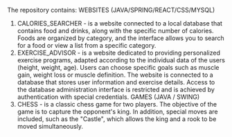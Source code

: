 The repository contains:
WEBSITES (JAVA/SPRING/REACT/CSS/MYSQL)
1. CALORIES_SEARCHER - is a website connected to a local database that contains food and drinks, along with the specific number of calories.
   Foods are organized by category, and the interface allows you to search for a food or view a list from a specific category.
2. EXERCISE_ADVISOR - is a website dedicated to providing personalized exercise programs, adapted according to the individual data of the users (height, weight, age).
   Users can choose specific goals such as muscle gain, weight loss or muscle definition. The website is connected to a database that stores user information and exercise details.
   Access to the database administration interface is restricted and is achieved by authentication with special credentials.
GAMES (JAVA / SWING)
1. CHESS - is a classic chess game for two players. The objective of the game is to capture the opponent's king. In addition, special moves are included, such as the "Castle", which allows the king and a rook to be moved simultaneously.
